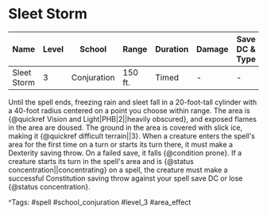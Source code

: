 # Sleet Storm

| Name | Level | School | Range | Duration | Damage | Save DC & Type |
|------|-------|--------|-------|----------|--------|----------------|
| Sleet Storm | 3 | Conjuration | 150 ft. | Timed | - | - |

Until the spell ends, freezing rain and sleet fall in a 20-foot-tall cylinder with a 40-foot radius centered on a point you choose within range. The area is {@quickref Vision and Light|PHB|2||heavily obscured}, and exposed flames in the area are doused. The ground in the area is covered with slick ice, making it {@quickref difficult terrain||3}. When a creature enters the spell's area for the first time on a turn or starts its turn there, it must make a Dexterity saving throw. On a failed save, it falls {@condition prone}. If a creature starts its turn in the spell's area and is {@status concentration||concentrating} on a spell, the creature must make a successful Constitution saving throw against your spell save DC or lose {@status concentration}.

^Tags: #spell #school_conjuration #level_3 #area_effect